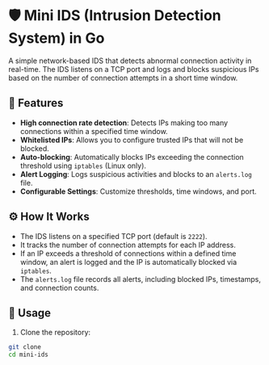 # 🛡️ Mini IDS (Intrusion Detection System) in Go

A simple network-based IDS that detects abnormal connection activity in real-time. The IDS listens on a TCP port and logs and blocks suspicious IPs based on the number of connection attempts in a short time window.

## 🚀 Features

- **High connection rate detection**: Detects IPs making too many connections within a specified time window.
- **Whitelisted IPs**: Allows you to configure trusted IPs that will not be blocked.
- **Auto-blocking**: Automatically blocks IPs exceeding the connection threshold using `iptables` (Linux only).
- **Alert Logging**: Logs suspicious activities and blocks to an `alerts.log` file.
- **Configurable Settings**: Customize thresholds, time windows, and port.

## ⚙️ How It Works

- The IDS listens on a specified TCP port (default is `2222`).
- It tracks the number of connection attempts for each IP address.
- If an IP exceeds a threshold of connections within a defined time window, an alert is logged and the IP is automatically blocked via `iptables`.
- The `alerts.log` file records all alerts, including blocked IPs, timestamps, and connection counts.

## 🧪 Usage

1. Clone the repository:

```bash
git clone 
cd mini-ids
